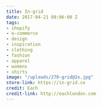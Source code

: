 ```yaml
---
title: In-grid
date: 2017-04-21 08:06:00 Z
tags:
- shopify
- e-commerce
- design
- inspiration
- clothing
- fashion
- apparel
- womens
- shirts
image: "/uploads/270-grid@2x.jpg"
store-link: https://in-grid.co
credit: Each
credit-link: http://eachlondon.com
---
```


